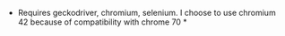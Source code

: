 * Requires geckodriver, chromium, selenium. I choose to use chromium 42 because of compatibility with chrome 70 *
